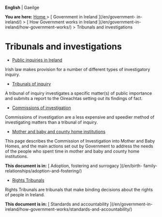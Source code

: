 **English** |  Gaeilge 

**You are here:** [ Home ](/en/) > [ Government in Ireland ](/en/government-
in-ireland/) > [ How Government works in Ireland ](/en/government-in-
ireland/how-government-works/) > Tribunals and investigations

#  Tribunals and investigations

  * [ Public inquiries in Ireland ](/en/government-in-ireland/how-government-works/tribunals-and-investigations/tribunals-introduction/)

Irish law makes provision for a number of different types of investigatory
inquiry.

  * [ Tribunals of inquiry ](/en/government-in-ireland/how-government-works/tribunals-and-investigations/tribunals-of-inquiry/)

A tribunal of inquiry investigates a specific matter(s) of public importance
and submits a report to the Oireachtas setting out its findings of fact.

  * [ Commissions of investigation ](/en/government-in-ireland/how-government-works/tribunals-and-investigations/commissions-of-investigation/)

Commissions of investigation are a less expensive and speedier method of
investigating matters than a tribunal of inquiry.

  * [ Mother and baby and county home institutions ](/en/birth-family-relationships/adoption-and-fostering/mother-and-baby-homes/)

This page describes the Commission of Investigation into Mother and Baby
Homes, and the main actions set out by Government to address the needs of the
people who spent time in mother and baby and county home institutions.

**This document is in:** [ Adoption, fostering and surrogacy ](/en/birth-
family-relationships/adoption-and-fostering/)

  * [ Rights Tribunals ](/en/government-in-ireland/how-government-works/standards-and-accountability/rights-tribunals/)

Rights Tribunals are tribunals that make binding decisions about the rights of
people in Ireland.

**This document is in:** [ Standards and accountability ](/en/government-in-
ireland/how-government-works/standards-and-accountability/)
